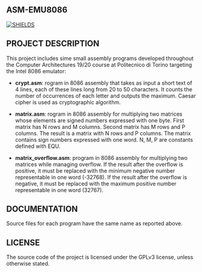 ## ASM-EMU8086 ##
[![SHIELDS](https://img.shields.io/badge/development-completed-green)](https://shields.io/)

## PROJECT DESCRIPTION

This project includes sime small assembly programs developed throughout the Computer Architectures 19/20 course at Politecnico di Torino targeting the Intel 8086 emulator:

* **crypt.asm**: rogram in 8086 assembly that takes as input a short text of 4 lines, each of these lines long from 20 to 50 characters. It counts the number of occurrences of each letter and outputs the maximum. Caesar cipher is used as cryptographic algorithm.

* **matrix.asm**: rogram in 8086 assembly for multiplying two matrices whose elements are signed numbers expressed with one byte. First matrix has N rows and M columns. Second matrix has M rows and P columns. The result is a matrix with N rows and P columns. The matrix contains sign numbers expressed with one word. N, M, P are constants defined with EQU.

* **matrix_overflow.asm**: program in 8086 assembly for multiplying two matrices while managing overflow. If the result after the overflow is positive, it must be replaced with the minimum negative number representable in one word (-32768). If the result after the overflow is negative, it must be replaced with the maximum positive number representable in one word (32767).

## DOCUMENTATION

Source files for each program have the same name as reported above.

## LICENSE

The source code of the project is licensed under the GPLv3 license, unless otherwise stated. 

